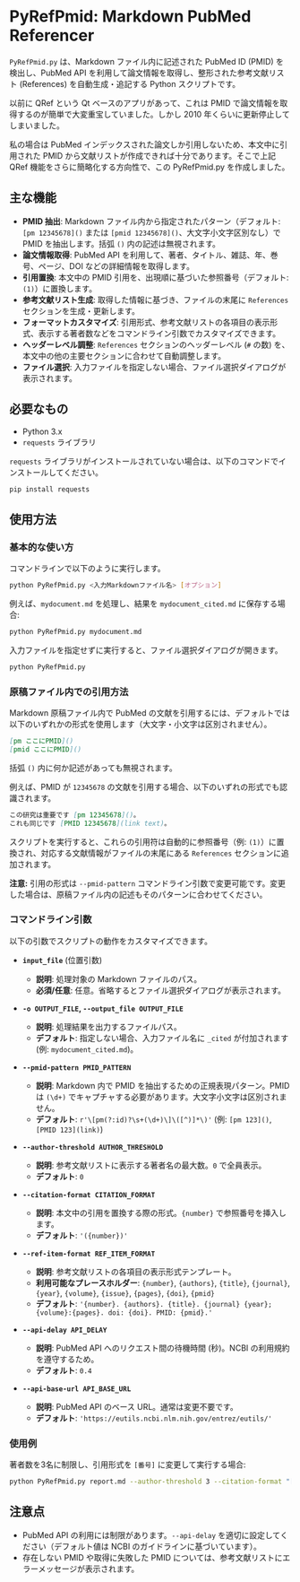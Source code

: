 # PyRefPmid: Markdown PubMed Referencer

`PyRefPmid.py` は、Markdown ファイル内に記述された PubMed ID (PMID) を検出し、PubMed API を利用して論文情報を取得し、整形された参考文献リスト (References) を自動生成・追記する Python スクリプトです。

以前に QRef という Qt ベースのアプリがあって、これは PMID で論文情報を取得するのが簡単で大変重宝していました。しかし 2010 年くらいに更新停止してしまいました。

私の場合は PubMed インデックスされた論文しか引用しないため、本文中に引用された PMID から文献リストが作成できれば十分であります。そこで上記 QRef 機能をさらに簡略化する方向性で、この PyRefPmid.py を作成しました。

## 主な機能

*   **PMID 抽出**: Markdown ファイル内から指定されたパターン（デフォルト: `[pm 12345678]()` または `[pmid 12345678]()`、大文字小文字区別なし）で PMID を抽出します。括弧 `()` 内の記述は無視されます。
*   **論文情報取得**: PubMed API を利用して、著者、タイトル、雑誌、年、巻号、ページ、DOI などの詳細情報を取得します。
*   **引用置換**: 本文中の PMID 引用を、出現順に基づいた参照番号（デフォルト: `(1)`）に置換します。
*   **参考文献リスト生成**: 取得した情報に基づき、ファイルの末尾に `References` セクションを生成・更新します。
*   **フォーマットカスタマイズ**: 引用形式、参考文献リストの各項目の表示形式、表示する著者数などをコマンドライン引数でカスタマイズできます。
*   **ヘッダーレベル調整**: `References` セクションのヘッダーレベル (`#` の数) を、本文中の他の主要セクションに合わせて自動調整します。
*   **ファイル選択**: 入力ファイルを指定しない場合、ファイル選択ダイアログが表示されます。

## 必要なもの

*   Python 3.x
*   `requests` ライブラリ

`requests` ライブラリがインストールされていない場合は、以下のコマンドでインストールしてください。

```bash
pip install requests
```

## 使用方法

### 基本的な使い方

コマンドラインで以下のように実行します。

```bash
python PyRefPmid.py <入力Markdownファイル名> [オプション]
```

例えば、`mydocument.md` を処理し、結果を `mydocument_cited.md` に保存する場合:

```bash
python PyRefPmid.py mydocument.md
```

入力ファイルを指定せずに実行すると、ファイル選択ダイアログが開きます。

```bash
python PyRefPmid.py
```

### 原稿ファイル内での引用方法

Markdown 原稿ファイル内で PubMed の文献を引用するには、デフォルトでは以下のいずれかの形式を使用します（大文字・小文字は区別されません）。

```markdown
[pm ここにPMID]()
[pmid ここにPMID]()
```

括弧 `()` 内に何か記述があっても無視されます。

例えば、PMID が `12345678` の文献を引用する場合、以下のいずれの形式でも認識されます。

```markdown
この研究は重要です [pm 12345678]()。
これも同じです [PMID 12345678](link text)。
```

スクリプトを実行すると、これらの引用符は自動的に参照番号（例: `(1)`）に置換され、対応する文献情報がファイルの末尾にある `References` セクションに追加されます。

**注意:** 引用の形式は `--pmid-pattern` コマンドライン引数で変更可能です。変更した場合は、原稿ファイル内の記述もそのパターンに合わせてください。

### コマンドライン引数

以下の引数でスクリプトの動作をカスタマイズできます。

*   **`input_file`** (位置引数)
    *   **説明**: 処理対象の Markdown ファイルのパス。
    *   **必須/任意**: 任意。省略するとファイル選択ダイアログが表示されます。

*   **`-o OUTPUT_FILE`, `--output_file OUTPUT_FILE`**
    *   **説明**: 処理結果を出力するファイルパス。
    *   **デフォルト**: 指定しない場合、入力ファイル名に `_cited` が付加されます (例: `mydocument_cited.md`)。

*   **`--pmid-pattern PMID_PATTERN`**
    *   **説明**: Markdown 内で PMID を抽出するための正規表現パターン。PMID は `(\d+)` でキャプチャする必要があります。大文字小文字は区別されません。
    *   **デフォルト**: `r'\[pm(?:id)?\s+(\d+)\]\([^)]*\)'` (例: `[pm 123]()`, `[PMID 123](link)`)

*   **`--author-threshold AUTHOR_THRESHOLD`**
    *   **説明**: 参考文献リストに表示する著者名の最大数。`0` で全員表示。
    *   **デフォルト**: `0`

*   **`--citation-format CITATION_FORMAT`**
    *   **説明**: 本文中の引用を置換する際の形式。`{number}` で参照番号を挿入します。
    *   **デフォルト**: `'({number})'`

*   **`--ref-item-format REF_ITEM_FORMAT`**
    *   **説明**: 参考文献リストの各項目の表示形式テンプレート。
    *   **利用可能なプレースホルダー**: `{number}`, `{authors}`, `{title}`, `{journal}`, `{year}`, `{volume}`, `{issue}`, `{pages}`, `{doi}`, `{pmid}`
    *   **デフォルト**: `'{number}. {authors}. {title}. {journal} {year};{volume}:{pages}. doi: {doi}. PMID: {pmid}.'`

*   **`--api-delay API_DELAY`**
    *   **説明**: PubMed API へのリクエスト間の待機時間 (秒)。NCBI の利用規約を遵守するため。
    *   **デフォルト**: `0.4`

*   **`--api-base-url API_BASE_URL`**
    *   **説明**: PubMed API のベース URL。通常は変更不要です。
    *   **デフォルト**: `'https://eutils.ncbi.nlm.nih.gov/entrez/eutils/'`

### 使用例

著者数を3名に制限し、引用形式を `[番号]` に変更して実行する場合:

```bash
python PyRefPmid.py report.md --author-threshold 3 --citation-format "[{number}]"
```

## 注意点

*   PubMed API の利用には制限があります。`--api-delay` を適切に設定してください（デフォルト値は NCBI のガイドラインに基づいています）。
*   存在しない PMID や取得に失敗した PMID については、参考文献リストにエラーメッセージが表示されます。

